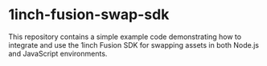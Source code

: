 # 1inch-fusion-swap-sdk
This repository contains a simple example code demonstrating how to integrate and use the 1inch Fusion SDK for swapping assets in both Node.js and JavaScript environments.
